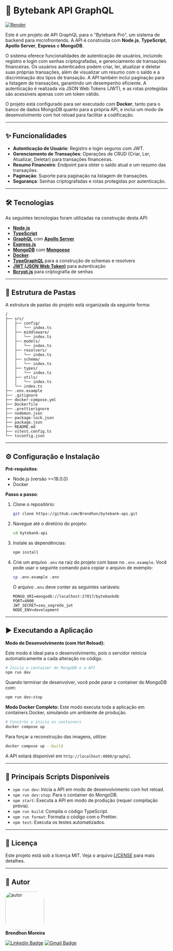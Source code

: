 # 🚀 Bytebank API GraphQL

[![Render](https://img.shields.io/badge/Render-%46E3B7.svg?style=for-the-badge&logo=render&logoColor=white)](https://bytebank-api.onrender.com/graphql)

Este é um projeto de API GraphQL para o "Bytebank Pro", um sistema de backend para microfrontends. A API é construída com **Node.js**, **TypeScript**, **Apollo Server**, **Express** e **MongoDB**.

O sistema oferece funcionalidades de autenticação de usuários, incluindo registro e login com senhas criptografadas, e gerenciamento de transações financeiras. Os usuários autenticados podem criar, ler, atualizar e deletar suas próprias transações, além de visualizar um resumo com o saldo e a discriminação dos tipos de transação. A API também inclui paginação para a listagem de transações, garantindo um desempenho eficiente. A autenticação é realizada via JSON Web Tokens (JWT), e as rotas protegidas são acessíveis apenas com um token válido.

O projeto está configurado para ser executado com **Docker**, tanto para o banco de dados MongoDB quanto para a própria API, e inclui um modo de desenvolvimento com hot reload para facilitar a codificação.

---

## ✨ Funcionalidades

- **Autenticação de Usuário**: Registro e login seguros com JWT.
- **Gerenciamento de Transações**: Operações de CRUD (Criar, Ler, Atualizar, Deletar) para transações financeiras.
- **Resumo Financeiro**: Endpoint para obter o saldo atual e um resumo das transações.
- **Paginação**: Suporte para paginação na listagem de transações.
- **Segurança**: Senhas criptografadas e rotas protegidas por autenticação.

---

## 🛠️ Tecnologias

As seguintes tecnologias foram utilizadas na construção desta API:

- [**Node.js**](https://nodejs.org/)
- [**TypeScript**](https://www.typescriptlang.org/)
- [**GraphQL**](https://graphql.org/) com [**Apollo Server**](https://www.apollographql.com/docs/apollo-server/)
- [**Express.js**](https://expressjs.com/)
- [**MongoDB**](https://www.mongodb.com/) com [**Mongoose**](https://mongoosejs.com/)
- [**Docker**](https://www.docker.com/)
- [**TypeGraphQL**](https://typegraphql.com/) para a construção de schemas e resolvers
- [**JWT (JSON Web Token)**](https://jwt.io/) para autenticação
- [**Bcrypt.js**](https://github.com/kelektiv/node.bcrypt.js/) para criptografia de senhas

---

## 📂 Estrutura de Pastas

A estrutura de pastas do projeto está organizada da seguinte forma:

```
/
├── src/
│   ├── config/
│   │   └── index.ts
│   ├── middleware/
│   │   └── index.ts
│   ├── models/
│   │   └── index.ts
│   ├── resolvers/
│   │   └── index.ts
│   ├── schema/
│   │   └── index.ts
│   ├── types/
│   │   └── index.ts
│   ├── utils/
│   │   └── index.ts
│   └── index.ts
├── .env.example
├── .gitignore
├── docker-compose.yml
├── Dockerfile
├── .prettierignore
├── nodemon.json
├── package-lock.json
├── package.json
├── README.md
├── vitest.config.ts
└── tsconfig.json
```

---

## ⚙️ Configuração e Instalação

**Pré-requisitos**:

- Node.js (versão \>=18.0.0)
- Docker

**Passo a passo**:

1.  Clone o repositório:

    ```bash
    git clone https://github.com/Brendhon/bytebank-api.git
    ```

2.  Navegue até o diretório do projeto:

    ```bash
    cd bytebank-api
    ```

3.  Instale as dependências:

    ```bash
    npm install
    ```

4.  Crie um arquivo `.env` na raiz do projeto com base no `.env.example`. Você pode usar o seguinte comando para copiar o arquivo de exemplo:

    ```bash
    cp .env.example .env
    ```

    O arquivo `.env` deve conter as seguintes variáveis:

    ```env
    MONGO_URI=mongodb://localhost:27017/bytebankdb
    PORT=4000
    JWT_SECRET=seu_segredo_jwt
    NODE_ENV=development
    ```

---

## ▶️ Executando a Aplicação

**Modo de Desenvolvimento (com Hot Reload):**

Este modo é ideal para o desenvolvimento, pois o servidor reinicia automaticamente a cada alteração no código.

```bash
# Inicia o container do MongoDB e a API
npm run dev
```

Quando terminar de desenvolver, você pode parar o container do MongoDB com:

```bash
npm run dev:stop
```

**Modo Docker Completo:**
Este modo executa toda a aplicação em containers Docker, simulando um ambiente de produção.

```bash
# Constrói e inicia os containers
docker compose up
```

Para forçar a reconstrução das imagens, utilize:

```bash
docker compose up --build
```

A API estará disponível em `http://localhost:4000/graphql`.

---

## 🧰 Principais Scripts Disponíveis

- `npm run dev`: Inicia a API em modo de desenvolvimento com hot reload.
- `npm run dev:stop`: Para o container do MongoDB.
- `npm start`: Executa a API em modo de produção (requer compilação prévia).
- `npm run build`: Compila o código TypeScript.
- `npm run format`: Formata o código com o Prettier.
- `npm test`: Executa os testes automatizados.

---

## 📄 Licença

Este projeto está sob a licença MIT. Veja o arquivo [LICENSE](LICENSE.md) para mais detalhes.

---

## 👥 Autor

<img style="border-radius: 20%;" src="https://avatars1.githubusercontent.com/u/52840078?s=400&u=67bc81db89b5abf12cf592e0c610426afd3a02f4&v=4" width="120px;" alt="autor"/><br>
**Brendhon Moreira**

[![Linkedin Badge](https://img.shields.io/badge/-Brendhon-blue?style=flat-square&logo=Linkedin&logoColor=white&link=https://www.linkedin.com/in/brendhon-moreira)](https://www.linkedin.com/in/brendhon-moreira)
[![Gmail Badge](https://img.shields.io/badge/-brendhon.e.c.m@gmail.com-c14438?style=flat-square&logo=Gmail&logoColor=white&link=mailto:brendhon.e.c.m@gmail.com)](mailto:brendhon.e.c.m@gmail.com)
